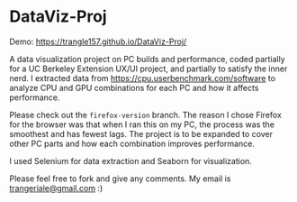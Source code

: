 # DataViz-Proj

Demo: https://trangle157.github.io/DataViz-Proj/

A data visualization project on PC builds and performance, coded partially for a UC Berkeley Extension UX/UI project, and partially to satisfy the inner nerd. I extracted data from https://cpu.userbenchmark.com/software to analyze CPU and GPU combinations for each PC and how it affects performance.

Please check out the ```firefox-version``` branch. The reason I chose Firefox for the browser was that when I ran this on my PC, the process was the smoothest and has fewest lags. 
The project is to be expanded to cover other PC parts and how each combination improves performance.

I used Selenium for data extraction and Seaborn for visualization.

Please feel free to fork and give any comments. My email is trangeriale@gmail.com :)

